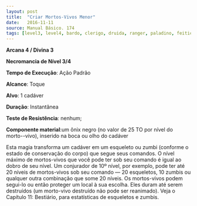 ```yaml
---
layout: post
title:  "Criar Mortos-Vivos Menor"
date:   2016-11-11
source: Manual Básico. 174
tags: [level3, level4, bardo, clerigo, druida, ranger, paladino, feiticeiro, mago, necromancia]
---
```


**Arcana 4 / Divina 3**

**Necromancia de Nível 3/4**

**Tempo de Execução**: Ação Padrão

**Alcance**: Toque

**Alvo**: 1 cadáver

**Duração**: Instantânea

**Teste de Resistência**: nenhum;

**Componente material**:um ônix negro (no valor de 25 TO por nível do morto--vivo), inserido na boca ou olho do cadáver

Esta magia transforma um cadáver em um esqueleto ou zumbi (conforme o estado de conservação do corpo) que segue seus comandos. 
O nível máximo de mortos-vivos que você pode ter sob seu comando é igual ao dobro de seu nível. Um conjurador de 10º nível, por exemplo, pode ter até 20 níveis de mortos-vivos sob seu comando — 20 esqueletos, 10 zumbis ou qualquer outra combinação que some 20 níveis.
Os mortos-vivos podem segui-lo ou então proteger um local à sua escolha. Eles duram até serem destruídos (um morto-vivo destruído não pode ser reanimado). Veja o Capítulo 11: Bestiário, para estatísticas de esqueletos e zumbis.
